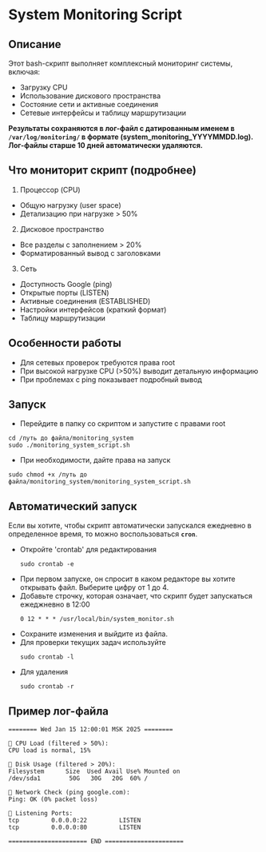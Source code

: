 # System Monitoring Script

## Описание
Этот bash-скрипт выполняет комплексный мониторинг системы, включая:
* Загрузку CPU
* Использование дискового пространства
* Состояние сети и активные соединения
* Сетевые интерфейсы и таблицу маршрутизации

**Результаты сохраняются в лог-файл с датированным именем в `/var/log/monitoring/` в формате (system_monitoring_YYYYMMDD.log).**
**Лог-файлы старше 10 дней автоматически удаляются.**


## Что мониторит скрипт (подробнее)
1. Процессор (CPU)
  * Общую нагрузку (user space)
  * Детализацию при нагрузке > 50%

2. Дисковое пространство
  * Все разделы с заполнением > 20%
  * Форматированный вывод с заголовками

3. Сеть
  * Доступность Google (ping)
  * Открытые порты (LISTEN)
  * Активные соединения (ESTABLISHED)
  * Настройки интерфейсов (краткий формат)
  * Таблицу маршрутизации


## Особенности работы
* Для сетевых проверок требуются права root
* При высокой нагрузке CPU (>50%) выводит детальную информацию
* При проблемах с ping показывает подробный вывод


## Запуск
* Перейдите в папку со скриптом и запустите c правами root
```
cd /путь до файла/monitoring_system
sudo ./monitoring_system_script.sh
```
* При необходимости, дайте права на запуск
```
sudo chmod +x /путь до файла/monitoring_system/monitoring_system_script.sh
```


## Автоматический запуск
Если вы хотите, чтобы скрипт автоматически запускался ежедневно в определенное время, то можно воспользоваться **`cron`**.
* Откройте 'crontab' для редактирования
  ```
  sudo crontab -e
  ```
* При первом запуске, он спросит в каком редакторе вы хотите открывать файл. Выберите цифру от 1 до 4.
* Добавьте строчку, которая означает, что скрипт будет запускаться ежеджневно в 12:00
  ```
  0 12 * * * /usr/local/bin/system_monitor.sh
  ```
* Сохраните изменения и выйдите из файла.
* Для проверки текущих задач используйте
  ```
  sudo crontab -l
  ```
* Для удаления
  ```
  sudo crontab -r
  ```

## Пример лог-файла
```
======== Wed Jan 15 12:00:01 MSK 2025 ========

🔹 CPU Load (filtered > 50%):
CPU load is normal, 15%

🔹 Disk Usage (filtered > 20%):
Filesystem      Size  Used Avail Use% Mounted on
/dev/sda1        50G   30G   20G  60% /

🔹 Network Check (ping google.com):
Ping: OK (0% packet loss)

🔹 Listening Ports:
tcp         0.0.0.0:22         LISTEN
tcp         0.0.0.0:80         LISTEN

====================== END ======================
```

